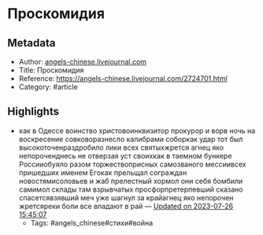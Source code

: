 # Проскомидия

## Metadata
- Author: [angels-chinese.livejournal.com]()
- Title: Проскомидия
- Reference: https://angels-chinese.livejournal.com/2724701.html
- Category: #article

## Highlights
- как в Одессе воинство христовоинквизитор прокурор и ворв ночь на воскресение совковоразнесло калибрами соборкак удар тот был высокоточенраздробило лики всех святыхжрется агнец яко непороченднесь не отверзая уст своихкак в таемном бункере Россииобуяло разом торжествоприсных самозваного мессиивсех пришедших именем Егокак прельщал сограждан новостямисоловьев и жаб прелестный хормол они себя бомбили самимол склады там взрывчатых просфорпретерпевший сказано спасетсявзявший меч уже шагнул за крайагнец яко непорочен жретсяреки боли все впадают в рай — [Updated on 2023-07-26 15:45:07](https://hyp.is/QFhAGCuyEe6RzTfMZKoW6A/angels-chinese.livejournal.com/2724701.html)
   - Tags: #angels_chinese#стихи#война
